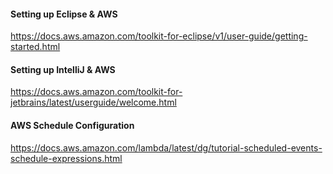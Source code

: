 #### Setting up Eclipse & AWS
https://docs.aws.amazon.com/toolkit-for-eclipse/v1/user-guide/getting-started.html
#### Setting up IntelliJ & AWS
https://docs.aws.amazon.com/toolkit-for-jetbrains/latest/userguide/welcome.html


#### AWS Schedule Configuration
https://docs.aws.amazon.com/lambda/latest/dg/tutorial-scheduled-events-schedule-expressions.html
